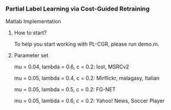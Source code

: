 ### Partial Label Learning via Cost-Guided Retraining
Matlab Implementation          

1. How to start?

    To help you start working with PL-CGR, please run demo.m.

2. Parameter set
    
    mu = 0.04, lambda = 0.6, c = 0.2: lost, MSRCv2
    
    mu = 0.05, lambda = 0.4, c = 0.2: Mirflickr, malagasy, Italian
    
    mu = 0.05, lambda = 0.5, c = 0.2: FG-NET
    
    mu = 0.05, lambda = 0.6, c = 0.2: Yahoo! News, Soccer Player
    
